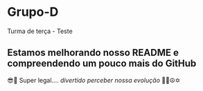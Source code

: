 # Grupo-D
Turma de terça - Teste

## Estamos melhorando nosso README e compreendendo um pouco mais do GitHub


😎🙌   Super legal....
*divertido perceber nossa evolução* 👩‍🦳☮✡
